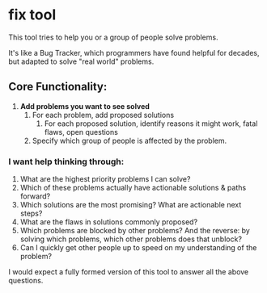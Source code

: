 # fix tool

This tool tries to help you or a group of people solve problems.

It's like a Bug Tracker, which programmers have found helpful for decades, but adapted to solve "real world" problems.

## Core Functionality:

1. **Add problems you want to see solved**
   1. For each problem, add proposed solutions
      1. For each proposed solution, identify reasons it might work, fatal flaws, open questions
   2. Specify which group of people is affected by the problem.

### I want help thinking through:

1. What are the highest priority problems I can solve?
2. Which of these problems actually have actionable solutions & paths forward?
3. Which solutions are the most promising? What are actionable next steps?
4. What are the flaws in solutions commonly proposed?
5. Which problems are blocked by other problems? And the reverse: by solving which problems, which other problems does that unblock?
6. Can I quickly get other people up to speed on my understanding of the problem?

I would expect a fully formed version of this tool to answer all the above questions.
